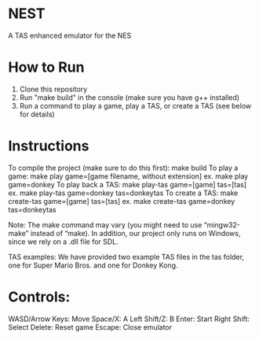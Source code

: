 # NEST
A TAS enhanced emulator for the NES

# How to Run
1) Clone this repository
2) Run "make build" in the console (make sure you have g++ installed)
3) Run a command to play a game, play a TAS, or create a TAS (see below for details)

# Instructions
To compile the project (make sure to do this first): make build
To play a game: make play game=[game filename, without extension]
	ex. make play game=donkey
To play back a TAS: make play-tas game=[game] tas=[tas]
	ex. make play-tas game=donkey tas=donkeytas
To create a TAS: make create-tas game=[game] tas=[tas]
	ex. make create-tas game=donkey tas=donkeytas

Note: The make command may vary (you might need to use “mingw32-make” instead of “make). In addition, our project only runs on Windows, since we rely on a .dll file for SDL.

TAS examples: We have provided two example TAS files in the tas folder, one for Super Mario Bros. and one for Donkey Kong.

# Controls:
WASD/Arrow Keys: Move
Space/X: A
Left Shift/Z: B
Enter: Start
Right Shift: Select
Delete: Reset game
Escape: Close emulator
